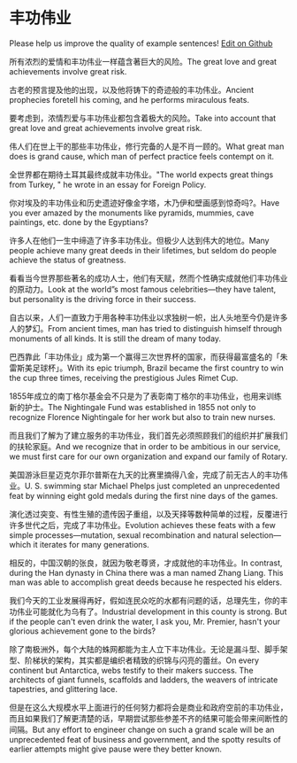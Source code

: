 # 丰功伟业

Please help us improve the quality of example sentences! [Edit on Github](https://github.com/jiyushe/jiyu-example-sentence-source/blob/main/chinese/fenggongweiye.md)

<p><span class="chinese">所有浓烈的爱情和丰功伟业一样蕴含著巨大的风险。</span><span class="english">The great love and great achievements involve great risk.</span></p>

<p><span class="chinese">古老的预言提及他的出现，以及他将铸下的奇迹般的丰功伟业。</span><span class="english">Ancient prophecies foretell his coming, and he performs miraculous feats.</span></p>

<p><span class="chinese">要考虑到，浓情烈爱与丰功伟业都包含着极大的风险。</span><span class="english">Take into account that great love and great achievements involve great risk.</span></p>

<p><span class="chinese">伟人们在世上干的那些丰功伟业，修行完备的人是不肖一顾的。</span><span class="english">What great man does is grand cause, which man of perfect practice feels contempt on it.</span></p>

<p><span class="chinese">全世界都在期待土耳其最终成就丰功伟业。</span><span class="english">"The world expects great things from Turkey, " he wrote in an essay for Foreign Policy.</span></p>

<p><span class="chinese">你对埃及的丰功伟业和历史遗迹好像金字塔，木乃伊和壁画感到惊奇吗?。</span><span class="english">Have you ever amazed by the monuments like pyramids, mummies, cave paintings, etc. done by the Egyptians?</span></p>

<p><span class="chinese">许多人在他们一生中缔造了许多丰功伟业。但极少人达到伟大的地位。</span><span class="english">Many people achieve many great deeds in their lifetimes, but seldom do people achieve the status of greatness.</span></p>

<p><span class="chinese">看看当今世界那些著名的成功人士，他们有天赋，然而个性确实成就他们丰功伟业的原动力。</span><span class="english">Look at the world”s most famous celebrities—they have talent, but personality is the driving force in their success.</span></p>

<p><span class="chinese">自古以来，人们一直致力于用各种丰功伟业以求独树一帜，出人头地至今仍是许多人的梦幻。</span><span class="english">From ancient times, man has tried to distinguish himself through monuments of all kinds. It is still the dream of many today.</span></p>

<p><span class="chinese">巴西靠此「丰功伟业」成为第一个赢得三次世界杯的国家，而获得最富盛名的「朱雷斯美足球杯」。</span><span class="english">With its epic triumph, Brazil became the first country to win the cup three times, receiving the prestigious Jules Rimet Cup.</span></p>

<p><span class="chinese">1855年成立的南丁格尔基金会不只是为了表彰南丁格尔的丰功伟业，也用来训练新的护士。</span><span class="english">The Nightingale Fund was established in 1855 not only to recognize Florence Nightingale for her work but also to train new nurses.</span></p>

<p><span class="chinese">而且我们了解为了建立服务的丰功伟业，我们首先必须照顾我们的组织并扩展我们的扶轮家庭。</span><span class="english">And we recognize that in order to be ambitious in our service, we must first care for our own organization and expand our family of Rotary.</span></p>

<p><span class="chinese">美国游泳巨星迈克尔菲尔普斯在九天的比赛里摘得八金，完成了前无古人的丰功伟业。</span><span class="english">U. S. swimming star Michael Phelps just completed an unprecedented feat by winning eight gold medals during the first nine days of the games.</span></p>

<p><span class="chinese">演化透过突变、有性生殖的遗传因子重组，以及天择等数种简单的过程，反覆进行许多世代之后，完成了丰功伟业。</span><span class="english">Evolution achieves these feats with a few simple processes—mutation, sexual recombination and natural selection—which it iterates for many generations.</span></p>

<p><span class="chinese">相反的，中国汉朝的张良，就因为敬老尊贤，才成就他的丰功伟业。</span><span class="english">In contrast, during the Han dynasty in China there was a man named Zhang Liang. This man was able to accomplish great deeds because he respected his elders.</span></p>

<p><span class="chinese">我们今天的工业发展得再好，假如连民众吃的水都有问题的话，总理先生，你的丰功伟业可能就化为乌有了。</span><span class="english">Industrial development in this county is strong. But if the people can't even drink the water, I ask you, Mr. Premier, hasn't your glorious achievement gone to the birds?</span></p>

<p><span class="chinese">除了南极洲外，每个大陆的蛛网都能为主人立下丰功伟业。无论是漏斗型、脚手架型、阶梯状的架构，其实都是编织者精致的织锦与闪亮的蕾丝。</span><span class="english">On every continent but Antarctica, webs testify to their makers success. The architects of giant funnels, scaffolds and ladders, the weavers of intricate tapestries, and glittering lace.</span></p>

<p><span class="chinese">但是在这么大规模水平上面进行的任何努力都将会是商业和政府空前的丰功伟业，而且如果我们了解更清楚的话，早期尝试那些参差不齐的结果可能会带来间断性的间隔。</span><span class="english">But any effort to engineer change on such a grand scale will be an unprecedented feat of business and government, and the spotty results of earlier attempts might give pause were they better known.</span></p>

